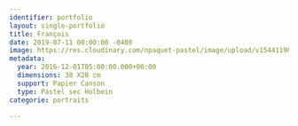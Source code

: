 ```yaml
---
identifier: portfolio
layout: single-portfolio
title: François
date: 2019-07-11 00:00:00 -0400
image: https://res.cloudinary.com/npaquet-pastel/image/upload/v1544119690/Francois-pastel-28-X-38-cm-2016.jpg
metadata:
  year: 2016-12-01T05:00:00.000+00:00
  dimensions: 38 X28 cm
  support: Papier Canson
  type: Pastel sec Holbein
categorie: portraits

---
```

